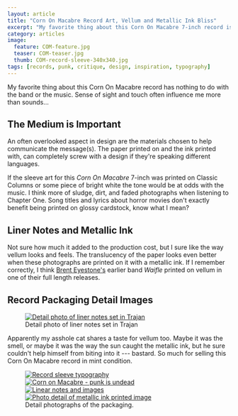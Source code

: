 ```yaml
---
layout: article
title: "Corn On Macabre Record Art, Vellum and Metallic Ink Bliss"
excerpt: "My favorite thing about this Corn On Macabre 7-inch record is the use of vellum and metallic inks in the sleeve."
category: articles
image: 
  feature: COM-feature.jpg
  teaser: COM-teaser.jpg
  thumb: COM-record-sleeve-340x340.jpg
tags: [records, punk, critique, design, inspiration, typography]
---
```


My favorite thing about this Corn On Macabre record has nothing to do with the band or the music. Sense of sight and touch often influence me more than sounds...

## The Medium is Important

An often overlooked aspect in design are the materials chosen to help communicate the message(s). The paper printed on and the ink printed with, can completely screw with a design if they're speaking different languages.

If the sleeve art for this *Corn On Macabre* 7-inch was printed on Classic Columns or some piece of bright white the tone would be at odds with the music. I think more of sludge, dirt, and faded photographs when listening to Chapter One. Song titles and lyrics about horror movies don't exactly benefit being printed on glossy cardstock, know what I mean?

## Liner Notes and Metallic Ink

Not sure how much it added to the production cost, but I sure like the way vellum looks and feels. The translucency of the paper looks even better when these photographs are printed on it with a metallic ink. If I remember correctly, I think [Brent Eyestone's](http://www.discogs.com/artist/Brent+Eyestone) earlier band *Waifle* printed on vellum in one of their full length releases.

## Record Packaging Detail Images

<figure>
	<a href="{{ site.url }}/images/COM-metallic-ink-trajan.jpg" class="fancybox" rel="gallery" title="Everyone's favorite movie poster typeface, Trajan."><img src="{{ site.url }}/images/COM-metallic-ink-trajan-620x197.jpg" alt="Detail photo of liner notes set in Trajan" /></a>
	<figcaption>Detail photo of liner notes set in Trajan</figcaption>
</figure>

Apparently my asshole cat shares a taste for vellum too. Maybe it was the smell, or maybe it was the way the sun caught the metallic ink, but he sure couldn't help himself from biting into it --- bastard. So much for selling this Corn On Macabre record in mint condition.

<figure class="half">
	<a href="{{ site.url }}/images/COM-record-sleeve-typography.jpg"><img src="{{ site.url }}/images/COM-record-sleeve-typography-300.jpg" alt="Record sleeve typography" /></a>
	<a href="{{ site.url }}/images/COM-punk-is-undead.jpg"><img src="{{ site.url }}/images/COM-punk-is-undead-300.jpg" alt="Corn on Macabre - punk is undead" /></a>
	<a href="{{ site.url }}/images/COM-record-sleeve.jpg"><img src="{{ site.url }}/images/COM-record-sleeve-300.jpg" alt="Linear notes and images" /></a>
    <a href="{{ site.url }}/images/COM-metallic-ink-image.jpg"><img src="{{ site.url }}/images/COM-metallic-ink-image-300.jpg" alt="Photo detail of metallic ink printed image" /></a>
	<figcaption>Detail photographs of the packaging.</figcaption>
</figure>